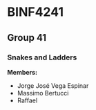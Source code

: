 
# BINF4241
## Group 41
### Snakes and Ladders
**Members:**
*  Jorge José Vega Espinar
*  Massimo Bertucci
*  Raffael

